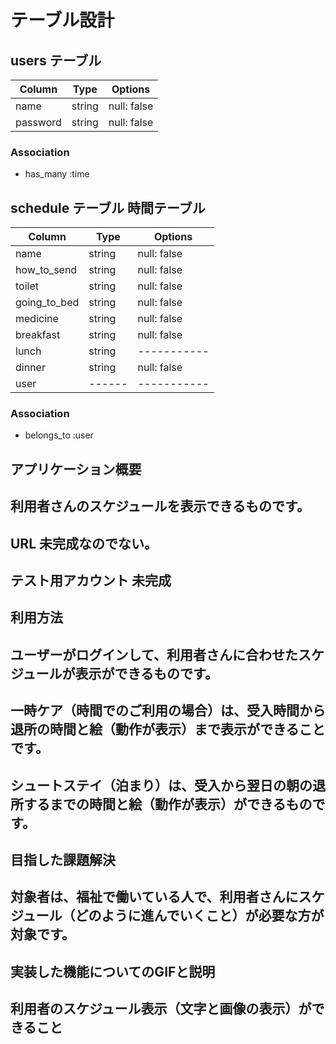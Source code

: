 # テーブル設計

## users テーブル

| Column   | Type   | Options     |
| -------- | ------ | ----------- |
| name     | string | null: false |
| password | string | null: false |


###   Association
 - has_many :time


## schedule テーブル 時間テーブル

| Column   | Type       | Options     |
| -------- | -----------| ----------- |
| name     | string     | null: false |
| how_to_send | string  | null: false |
| toilet       | string | null: false |
| going_to_bed | string | null: false |
| medicine     | string | null: false |
| breakfast    | string | null: false |
| lunch        | string | ----------- |
| dinner       | string | null: false |
| user         | ------ | ----------- |

###   Association
- belongs_to :user







##  アプリケーション概要 
## 利用者さんのスケジュールを表示できるものです。
## URL 未完成なのでない。
## テスト用アカウント 未完成
## 利用方法
## ユーザーがログインして、利用者さんに合わせたスケジュールが表示ができるものです。
## 一時ケア（時間でのご利用の場合）は、受入時間から退所の時間と絵（動作が表示）まで表示ができることです。
## シュートステイ（泊まり）は、受入から翌日の朝の退所するまでの時間と絵（動作が表示）ができるものです。
## 目指した課題解決
## 対象者は、福祉で働いている人で、利用者さんにスケジュール（どのように進んでいくこと）が必要な方が対象です。
## 実装した機能についてのGIFと説明
## 利用者のスケジュール表示（文字と画像の表示）ができること

